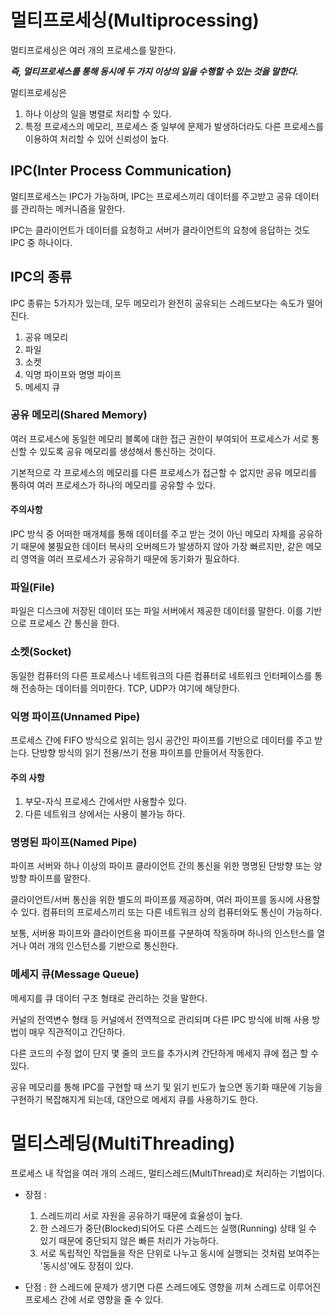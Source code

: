 # 멀티프로세싱(Multiprocessing)
멀티프로세싱은 여러 개의 프로세스를 말한다.

***즉, 멀티프로세스를 통해 동시에 두 가지 이상의 일을 수행할 수 있는 것을 말한다.***

멀티프로세싱은
1. 하나 이상의 일을 병렬로 처리할 수 있다.
2. 특정 프로세스의 메모리, 프로세스 중 일부에 문제가 발생하더라도 다른 프로세스를 이용하여 처리할 수 있어 신뢰성이 높다.

## IPC(Inter Process Communication)
멀티프로세스는 IPC가 가능하며, IPC는 프로세스끼리 데이터를 주고받고 공유 데이터를 관리하는 메커니즘을 말한다.

IPC는 클라이언트가 데이터를 요청하고 서버가 클라이언트의 요청에 응답하는 것도 IPC 중 하나이다.

## IPC의 종류
IPC 종류는 5가지가 있는데, 모두 메모리가 완전히 공유되는 스레드보다는 속도가 떨어진다.
1. 공유 메모리
2. 파일
3. 소켓
4. 익명 파이프와 명명 파이프
5. 메세지 큐

### 공유 메모리(Shared Memory)
여러 프로세스에 동일한 메모리 블록에 대한 접근 권한이 부여되어 프로세스가 서로 통신할 수 있도록 공유 메모리를 생성해서 통신하는 것이다.

기본적으로 각 프로세스의 메모리를 다른 프로세스가 접근할 수 없지만 공유 메모리를 통하여 여러 프로세스가 하나의 메모리를 공유할 수 있다.

#### 주의사항
IPC 방식 중 어떠한 매개체를 통해 데이터를 주고 받는 것이 아닌 메모리 자체를 공유하기 때문에 불필요한 데이터 복사의 오버헤드가 발생하지 않아 가장 빠르지만, 
같은 메모리 영역을 여러 프로세스가 공유하기 때문에 동기화가 필요하다.

### 파일(File)
파일은 디스크에 저장된 데이터 또는 파일 서버에서 제공한 데이터를 말한다. 이를 기반으로 프로세스 간 통신을 한다.

### 소켓(Socket)
동일한 컴퓨터의 다른 프로세스나 네트워크의 다른 컴퓨터로 네트워크 인터페이스를 통해 전송하는 데이터를 의미한다. TCP, UDP가 여기에 해당한다.

### 익명 파이프(Unnamed Pipe)
프로세스 간에 FIFO 방식으로 읽히는 임시 공간인 파이프를 기반으로 데이터를 주고 받는다. 단방향 방식의 읽기 전용/쓰기 전용 파이프를 만들어서 작동한다.

#### 주의 사항
1. 부모-자식 프로세스 간에서만 사용할수 있다.
2. 다른 네트워크 상에서는 사용이 불가능 하다.

### 명명된 파이프(Named Pipe)
파이프 서버와 하나 이상의 파이프 클라이언트 간의 통신을 위한 명명된 단방향 또는 양방향 파이프를 말한다. 

클라이언트/서버 통신을 위한 별도의 파이프를 제공하며, 여러 파이프를 동시에 사용할 수 있다. 컴퓨터의 프로세스끼리 또는 다른 네트워크 상의 컴퓨터와도 통신이 가능하다.

보통, 서버용 파이프와 클라이언트용 파이프를 구분하여 작동하며 하나의 인스턴스를 열거나 여러 개의 인스턴스를 기반으로 통신한다.

### 메세지 큐(Message Queue)
메세지를 큐 데이터 구조 형태로 관리하는 것을 말한다.

커널의 전역변수 형태 등 커널에서 전역적으로 관리되며 다른 IPC 방식에 비해 사용 방법이 매우 직관적이고 간단하다.

다른 코드의 수정 없이 단지 몇 줄의 코드를 추가시켜 간단하게 메세지 큐에 접근 할 수 있다.

공유 메모리를 통해 IPC를 구현할 때 쓰기 및 읽기 빈도가 높으면 동기화 때문에 기능을 구현하기 복잡해지게 되는데, 대안으로 메세지 큐를 사용하기도 한다.

# 멀티스레딩(MultiThreading)
프로세스 내 작업을 여러 개의 스레드, 멀티스레드(MultiThread)로 처리하는 기법이다.

- 장점 :
  1. 스레드끼리 서로 자원을 공유하기 때문에 효율성이 높다.
  2. 한 스레드가 중단(Blocked)되어도 다른 스레드는 실행(Running) 상태 일 수 있기 때문에 중단되지 않은 빠른 처리가 가능하다.
  3. 서로 독립적인 작업들을 작은 단위로 나누고 동시에 실행되는 것처럼 보여주는 '동시성'에도 장점이 있다.

- 단점 : 한 스레드에 문제가 생기면 다른 스레드에도 영향을 끼쳐 스레드로 이루어진 프로세스 간에 서로 영향을 줄 수 있다.



